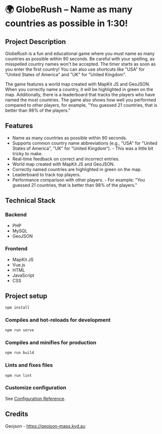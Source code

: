 # 🌍 GlobeRush – Name as many countries as possible in 1:30!

## Project Description
GlobeRush is a fun and educational game where you must name as many countries as possible within 90 seconds. Be careful with your spelling, as misspelled country names won't be accepted. The timer starts as soon as you enter the first country! You can also use shortcuts like "USA" for "United States of America" and "UK" for "United Kingdom".

The game features a world map created with MapKit JS and GeoJSON. When you correctly name a country, it will be highlighted in green on the map. Additionally, there is a leaderboard that tracks the players who have named the most countries. The game also shows how well you performed compared to other players, for example, "You guessed 21 countries, that is better than 98% of the players."

## Features
- Name as many countries as possible within 90 seconds.
- Supports common country name abbreviations (e.g., "USA" for "United States of America", "UK" for "United Kingdom"). - This was a little bit tricky to make.
- Real-time feedback on correct and incorrect entries.
- World map created with MapKit JS and GeoJSON.
- Correctly named countries are highlighted in green on the map.
- Leaderboard to track top players.
- Performance comparison with other players. - For example: "You guessed 21 countries, that is better than 98% of the players."

## Technical Stack

### Backend
- PHP
- MySQL
- GeoJSON

### Frontend
- MapKit JS
- Vue.js
- HTML
- JavaScript
- CSS

## Project setup
```
npm install
```

### Compiles and hot-reloads for development
```
npm run serve
```

### Compiles and minifies for production
```
npm run build
```

### Lints and fixes files
```
npm run lint
```

### Customize configuration
See [Configuration Reference](https://cli.vuejs.org/config/).

## Credits
Geojson - https://geojson-maps.kyd.au
